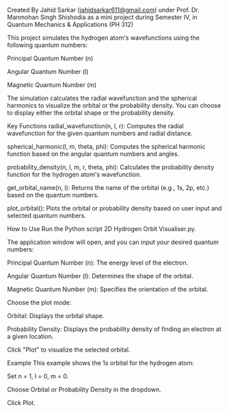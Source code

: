 Created By 
Jahid Sarkar (jahidsarkar611@gmail.com) under Prof. Dr. Manmohan Singh Shishodia as a mini project during Semester IV, in Quantum Mechanics & Applications (PH 312)



This project simulates the hydrogen atom's wavefunctions using the following quantum numbers:

Principal Quantum Number (n)

Angular Quantum Number (l)

Magnetic Quantum Number (m)

The simulation calculates the radial wavefunction and the spherical harmonics to visualize the orbital or the probability density. You can choose to display either the orbital shape or the probability density.

Key Functions
radial_wavefunction(n, l, r): Computes the radial wavefunction for the given quantum numbers and radial distance.

spherical_harmonic(l, m, theta, phi): Computes the spherical harmonic function based on the angular quantum numbers and angles.

probability_density(n, l, m, r, theta, phi): Calculates the probability density function for the hydrogen atom's wavefunction.

get_orbital_name(n, l): Returns the name of the orbital (e.g., 1s, 2p, etc.) based on the quantum numbers.

plot_orbital(): Plots the orbital or probability density based on user input and selected quantum numbers.

How to Use
Run the Python script 2D Hydrogen Orbit Visualiser.py.

The application window will open, and you can input your desired quantum numbers:

Principal Quantum Number (n): The energy level of the electron.

Angular Quantum Number (l): Determines the shape of the orbital.

Magnetic Quantum Number (m): Specifies the orientation of the orbital.

Choose the plot mode:

Orbital: Displays the orbital shape.

Probability Density: Displays the probability density of finding an electron at a given location.

Click "Plot" to visualize the selected orbital.

Example
This example shows the 1s orbital for the hydrogen atom:

Set n = 1, l = 0, m = 0.

Choose Orbital or Probability Density in the dropdown.

Click Plot.
